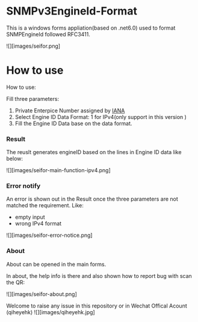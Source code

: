 # SNMPv3EngineId-Format
This is a windows forms appliation(based on .net6.0) used to format SNMPEngineId followed RFC3411.

![][images/seifor.png]

# How to use
How to use:

Fill three parameters:
1. Private Enterpice Number assigned by [IANA](!https://www.iana.org/assignments/enterprise-numbers)
2. Select Engine ID Data Format: 1 for IPv4(only support in this version )
3. Fill the Engine ID Data base on the data format.

### Result
The reuslt generates engineID based on the lines in Engine ID data like below:

![][images/seifor-main-function-ipv4.png]

### Error notify
An error is shown out in the Result once the three parameters are not matched the requirement. Like:
- empty input
- wrong IPv4 format

![][images/seifor-error-notice.png]


### About
About can be opened in the main forms.

In about, the help info is there and also shown how to report bug with scan the QR:

![][images/seifor-about.png]

Welcome to raise any issue in this repository or in Wechat Offical Acount (qiheyehk)
![][images/qiheyehk.jpg]
